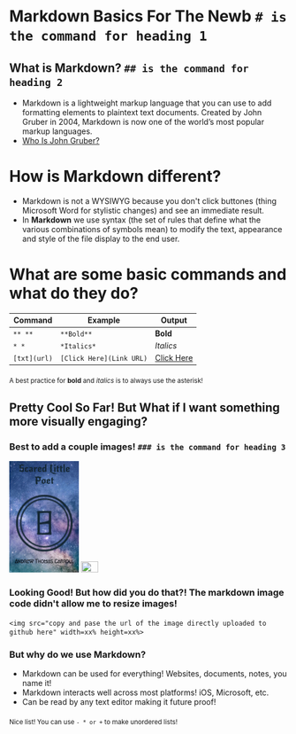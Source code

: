 # Markdown Basics For The Newb `# is the command for heading 1`

## What is Markdown? `## is the command for heading 2`
   - Markdown is a lightweight markup language that you can use to add formatting elements to plaintext text documents. 
   Created by John Gruber in 2004, Markdown is now one of the world’s most popular markup languages.
   - [Who Is John Gruber?](https://daringfireball.net/projects/markdown/)

# How is Markdown different?
  - Markdown is not a WYSIWYG because you don't click buttones (thing Microsoft Word for stylistic changes) and see an 
  immediate result.
  - In **Markdown** we use syntax (the set of rules that define what the various combinations of symbols mean) to 
  modify the text, appearance and style of the file display to the end user.
  
# What are some basic commands and what do they do?
  
  |  **Command**  |  **Example**  |  **Output**  |
  | ------- | ------- | ------ |
  | `** **` | `**Bold**`  | **Bold** |
  | `* *`    | `*Italics*` | *Italics* |
  | ` [txt](url) `  | `[Click Here](Link URL)` |  [Click Here](https://iamandrewcarroll.github.io/reading-notes/)  |
  <sub>A best practice for **bold** and *italics* is to always use the asterisk!</sub>
  
## Pretty Cool So Far!  But What if I want something more visually engaging?

### Best to add a couple images! `### is the command for heading 3`
  
<img src="https://github.com/iAmAndrewCarroll/reading-notes/blob/main/3E1CB7AB-E6FB-4148-A0BB-075760EEBC43.PNG" width=25% height=25%> <img src="https://github.com/iAmAndrewCarroll/reading-notes/blob/main/4901FE86-F0C2-4AE7-B884-4B7596351F95.png" width=25% height=25%>
  
### Looking Good!  But how did you do that?!  The markdown image code didn't allow me to resize images!
```
<img src="copy and pase the url of the image directly uploaded to github here" width=xx% height=xx%>
```
  
### But why do we use Markdown?
- Markdown can be used for everything! Websites, documents, notes, you name it!
- Markdown interacts well across most platforms! iOS, Microsoft, etc.
- Can be read by any text editor making it future proof!
  
<sub>Nice list! You can use `- * or +` to make unordered lists!
      
      

  
  
  
